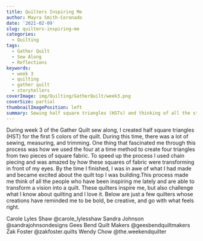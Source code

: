 ```yaml
---
title: Quilters Inspiring Me
author: Mayra Smith-Coronado
date: '2021-02-09'
slug: quilters-inspiring-me
categories:
  - Quilting
tags:
  - Gather Quilt
  - Sew Along
  - Reflections
keywords:
  - week 3
  - quilting
  - gather quilt
  - storytellers
coverImage: img/Quilting/GatherQuilt/week3.png
coverSize: partial
thumbnailImagePosition: left
summary: Sewing half square triangles (HSTs) and thinking of all the storytellers inspiring me.
---
```


During week 3 of the Gather Quilt sew along, I created half square triangles (HST) for the first 5 colors of the quilt. During this time, there was a lot of sewing, measuring, and trimming. One thing that fascinated me through this process was how we used the four at a time method to create four triangles from two pieces of square fabric. To speed up the process I used chain piecing and was amazed by how these squares of fabric were transforming in front of my eyes. By the time I finished, I was in awe of what I had made and became excited about the quilt top I was building.This process made me think of all the people who have been inspiring me lately and are able to transform a vision into a quilt. These quilters inspire me, but also challenge what I know about quilting and I love it. Below are just a few quilters whose creations have reminded me to be bold, be creative, and go with what feels right.

Carole Lyles Shaw @carole_lylesshaw
Sandra Johnson @sandrajohnsondesigns
Gees Bend Quilt Makers @geesbendquiltmakers
Zak Foster @zakfoster.quilts
Wendy Chow @the.weekendquilter
